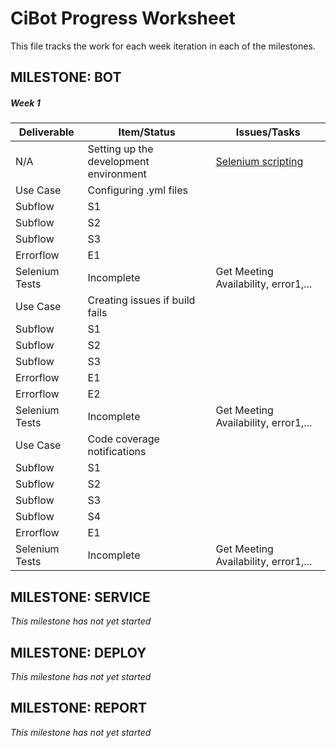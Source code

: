 # CiBot Progress Worksheet

This file tracks the work for each week iteration in each of the milestones.

## MILESTONE: BOT

##### Week 1

| Deliverable   | Item/Status   |  Issues/Tasks
| ------------- | ------------  |  ------------
| N/A      | Setting up the development environment         | [Selenium scripting](https://www.pivotaltracker.com/story/show/151828818)
| Use Case      | Configuring .yml files         | &nbsp;
| Subflow      | S1             |  &nbsp;
| Subflow      | S2             |  &nbsp;
| Subflow      | S3             |  &nbsp;
| Errorflow    | E1             |  &nbsp;
| Selenium Tests| Incomplete    | Get Meeting Availability, error1,...
| Use Case      | Creating issues if build fails         | &nbsp;
| Subflow      | S1             |  &nbsp;
| Subflow      | S2             |  &nbsp;
| Subflow      | S3             |  &nbsp;
| Errorflow    | E1             |  &nbsp;
| Errorflow    | E2             |  &nbsp;
| Selenium Tests| Incomplete    | Get Meeting Availability, error1,...
| Use Case      | Code coverage notifications        | &nbsp;
| Subflow      | S1             |  &nbsp;
| Subflow      | S2             |  &nbsp;
| Subflow      | S3             |  &nbsp;
| Subflow      | S4             |  &nbsp;
| Errorflow    | E1             |  &nbsp;
| Selenium Tests| Incomplete    | Get Meeting Availability, error1,...

## MILESTONE: SERVICE

*This milestone has not yet started*

## MILESTONE: DEPLOY

*This milestone has not yet started*

## MILESTONE: REPORT

*This milestone has not yet started*

